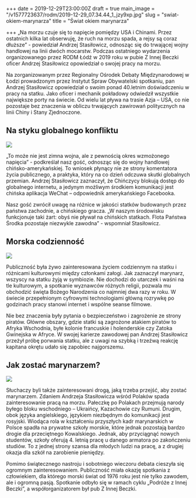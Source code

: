 +++
date = 2019-12-29T23:00:00Z
draft = true
main_image = "/v1577723637/rodm/2019-12-29_07.34.44_1_jzy9xp.jpg"
slug = "swiat-okiem-marynarza"
title = "Świat okiem marynarza"

+++
„Na morzu czuje się to napięcie pomiędzy USA i Chinami. Przez ostatnich kilka lat obserwuję, że ruch na morzu spada, a rejsy są coraz dłuższe” - powiedział Andrzej Stasiłowicz, odnosząc się do trwającej wojny handlowej na linii dwóch mocarstw. Podczas ostatniego wydarzenia organizowanego przez RODM Łódź w 2019 roku w pubie Z Innej Beczki oficer Andrzej Stasiłowicz opowiedział o swojej pracy na morzu.

Na zorganizowanym przez Regionalny Ośrodek Debaty Międzynarodowej w Łodzi prowadzonym przez Instytut Spraw Obywatelski spotkaniu, pan Andrzej Stasiłowicz opowiedział o swoim ponad 40.letnim doświadczeniu w pracy na statku. Jako oficer i mechanik pokładowy odwiedził wszystkie największe porty na świecie. Od wielu lat pływa na trasie Azja – USA, co nie pozostaje bez znaczenia w obliczu trwających zawirowań politycznych na linii Chiny i Stany Zjednoczone.

## Na styku globalnego konfliktu

![](https://res.cloudinary.com/inspro/image/upload/v1577723740/rodm/2019-12-29_07.34.42_1_wd8xrq.jpg)

„To może nie jest zimna wojna, ale z pewnością okres wzmożonego napięcia” - podkreślał nasz gość, odnosząc się do wojny handlowej chińsko-amerykańskiej. To wniosek płynący nie ze strony komentatora życia publicznego, a praktyka, który na co dzień odczuwa skutki globalnych przemian. Andrzej Stasiłowicz zaznaczył, że Chińczycy blokują dostęp do globalnego internetu, a jedynym możliwym środkiem komunikacji jest chińska aplikacja WeChat – odpowiednik amerykańskiego Facebooka.

Nasz gość zwrócił uwagę na różnice w jakości statków budowanych przez państwa zachodnie, a chińskiego gracza. „W naszym środowisku funkcjonuje taki żart: obyś nie pływał na chińskich statkach. Flota Państwa Środka pozostaje niezwykle zawodna” - wspomniał Stasiłowicz.

## Morska codzienność

![](https://res.cloudinary.com/inspro/image/upload/v1577723764/rodm/2019-12-29_09.30.31_2_cmzwga.jpg)

Publiczność była żywo zainteresowana życiem codziennym na statku i różnicami kulturowymi między członkami załogi. Jak zaznaczył marynarz, wszyscy na statku żyją w symbiozie. Nie dochodzi do utarczek i waśni na tle kulturowym, a spotkanie wyznawców różnych religii, pozwala mu obchodzić święta Bożego Narodzenia co najmniej dwa razy w roku. W świecie przepełnionym cyfrowymi technologiami główną rozrywkę po godzinach pracy stanowi internet i wspólne seanse filmowe.

Nie bez znaczenia były pytania o bezpieczeństwo i zagrożenie ze strony piratów. Główne obszary, gdzie statki są zagrożone atakiem piratów to Afryka Wschodnia, byłe kolonie francuskie i holenderskie czy Zatoka Gwinejska w Afryce. W swojej karierze zawodowej pan Andrzej Stasiłowicz przeżył próbę porwania statku, ale z uwagi na szybką i trzeźwą reakcję kapitana okrętu udało się zapobiec najgorszemu.

## Jak zostać marynarzem?

![](https://res.cloudinary.com/inspro/image/upload/v1577723779/rodm/2019-12-29_07.34.45_1_jfivhm.jpg)

Słuchaczy byli także zainteresowani drogą, jaką trzeba przejść, aby zostać marynarzem. Zdaniem Andrzeja Stasiłowicza wśród Polaków spada zainteresowanie pracą na morzu. Pałeczkę po Polakach przejmują narody byłego bloku wschodniego – Ukraińcy, Kazachowie czy Rumuni. Drugim, obok języka angielskiego, językiem niezbędnym do komunikacji jest rosyjski. Wiodąca rola w kształceniu przyszłych kadr marynarskich w Polsce spadła na prywatne szkoły morskie, które jednak pozostają bardzo drogie dla przeciętnego Kowalskiego. Jednak, aby przyciągnąć nowych studentów, szkoły oferują 4. letnią pracę u danego armatora po zakończeniu studiów. To z jednej strony szansa dla młodych ludzi na pracę, a z drugiej okazja dla szkół na zarobienie pieniędzy.

Pomimo świątecznego nastroju i sobotniego wieczoru debata cieszyła się ogromnym zainteresowaniem. Publiczność miała okazję spotkania z człowiekiem, dla którego morski świat od 1976 roku jest nie tylko zawodem, ale i ogromną pasją. Spotkanie odbyło się w ramach cyklu „Podróże z Innej Beczki”, a współorganizatorem był pub Z Innej Beczki.